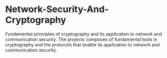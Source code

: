 # Network-Security-And-Cryptography
Fundamental principles of cryptography and its application to network and communication security. The projects composes of fundamental tools in cryptography and the protocols that enable its application to network and communication security. 
